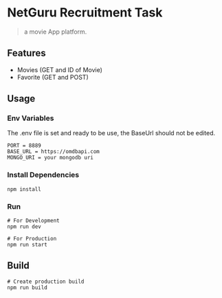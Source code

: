# NetGuru Recruitment Task

> a movie App platform.

## Features

- Movies (GET and ID of Movie)
- Favorite (GET and POST)

## Usage

### Env Variables

The .env file is set and ready to be use, the BaseUrl should not be edited.

```
PORT = 8889
BASE_URL = https://omdbapi.com
MONGO_URI = your mongodb uri

```

### Install Dependencies

```
npm install

```

### Run

```
# For Development
npm run dev

# For Production
npm run start
```

## Build

```
# Create production build
npm run build
```
